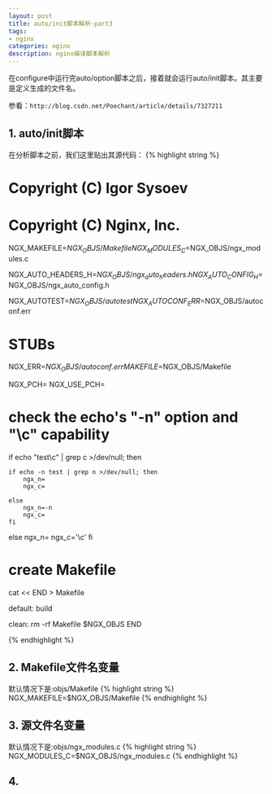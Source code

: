 ```yaml
---
layout: post
title: auto/init脚本解析-part3
tags:
- nginx
categories: nginx
description: nginx编译脚本解析
---
```


在configure中运行完auto/option脚本之后，接着就会运行auto/init脚本。其主要是定义生成的文件名。

参看：```http://blog.csdn.net/Poechant/article/details/7327211```

<!-- more -->


## 1. auto/init脚本

在分析脚本之前，我们这里贴出其源代码：
{% highlight string %}

# Copyright (C) Igor Sysoev
# Copyright (C) Nginx, Inc.


NGX_MAKEFILE=$NGX_OBJS/Makefile
NGX_MODULES_C=$NGX_OBJS/ngx_modules.c

NGX_AUTO_HEADERS_H=$NGX_OBJS/ngx_auto_headers.h
NGX_AUTO_CONFIG_H=$NGX_OBJS/ngx_auto_config.h

NGX_AUTOTEST=$NGX_OBJS/autotest
NGX_AUTOCONF_ERR=$NGX_OBJS/autoconf.err

# STUBs
NGX_ERR=$NGX_OBJS/autoconf.err
MAKEFILE=$NGX_OBJS/Makefile


NGX_PCH=
NGX_USE_PCH=


# check the echo's "-n" option and "\c" capability

if echo "test\c" | grep c >/dev/null; then

    if echo -n test | grep n >/dev/null; then
        ngx_n=
        ngx_c=

    else
        ngx_n=-n
        ngx_c=
    fi

else
    ngx_n=
    ngx_c='\c'
fi


# create Makefile

cat << END > Makefile

default:	build

clean:
	rm -rf Makefile $NGX_OBJS
END

{% endhighlight %}


## 2. Makefile文件名变量

默认情况下是:objs/Makefile
{% highlight string %}
NGX_MAKEFILE=$NGX_OBJS/Makefile
{% endhighlight %}

## 3. 源文件名变量
默认情况下是:objs/ngx_modules.c
{% highlight string %}
NGX_MODULES_C=$NGX_OBJS/ngx_modules.c
{% endhighlight %}

## 4.




<br />
<br />
<br />

